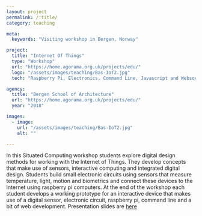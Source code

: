 ```yaml
---
layout: project
permalink: /:title/
category: teaching

meta:
  keywords: "Visiting workshop in Bergen, Norway"

project:
  title: "Internet Of Things"
  type: "Workshop"
  url: "https://home.agorama.org.uk/projects/edu/"
  logo: "/assets/images/teaching/Bas-IoT2.jpg"
  tech: "Raspberry Pi, Electronics, Command Line, Javascript and Websockets"

agency:
  title: "Bergen School of Architecture"
  url: "https://home.agorama.org.uk/projects/edu/"
  year: "2018"

images:
  - image:
    url: "/assets/images/teaching/Bas-IoT2.jpg"
    alt: ""

---
```

<p>In this Situated Computing workshop students explore digital design methods for working with the Internet of Things. They develop concepts that make use of sensors, interactive computing and integrated digital design. Students build small electronic circuits using sensors that measure temperature, light, motion and biometrics and connect these devices to the Internet using raspberry pi computers. At the end of the workshop each student develops a working prototype for an interactive device that makes use of a digital sensor, electronic circuit, raspberry pi, command line and a bit of web development. Presentation slides are <a href="https://home.agorama.org.uk/projects/edu/">here</a> </p>
